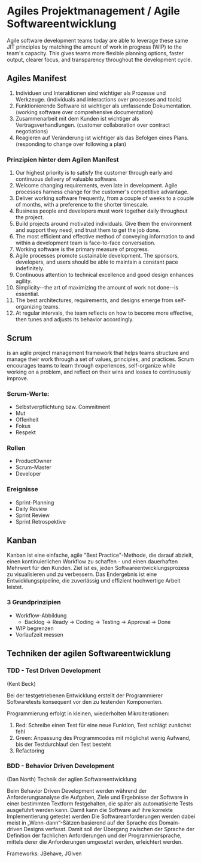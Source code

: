 # Agiles Projektmanagement / Agile Softwareentwicklung

Agile software development teams today are able to leverage these same JIT principles by matching the amount of work in progress (WIP) to the team's capacity. This gives teams more flexible planning options, faster output, clearer focus, and transparency throughout the development cycle.

## Agiles Manifest

1. Individuen und Interaktionen sind wichtiger als Prozesse und Werkzeuge. (individuals and interactions over processes and tools)
2. Funktionierende Software ist wichtiger als umfassende Dokumentation. (working software over comprehensive documentation)
3. Zusammenarbeit mit dem Kunden ist wichtiger als Vertragsverhandlungen. (customer collaboration over contract negotiations)
4. Reagieren auf Veränderung ist wichtiger als das Befolgen eines Plans. (responding to change over following a plan)

### Prinzipien hinter dem Agilen Manifest
1. Our highest priority is to satisfy the customer through early and continuous delivery of valuable software.
2. Welcome changing requirements, even late in development. Agile processes harness change for the customer's competitive advantage.
3. Deliver working software frequently, from a couple of weeks to a couple of months, with a preference to the shorter timescale.
4. Business people and developers must work together daily throughout the project.
5. Build projects around motivated individuals. Give them the environment and support they need, and trust them to get the job done.
6. The most efficient and effective method of conveying information to and within a development team is face-to-face conversation.
7. Working software is the primary measure of progress.
8. Agile processes promote sustainable development. The sponsors, developers, and users should be able to maintain a constant pace indefinitely.
9. Continuous attention to technical excellence and good design enhances agility.
10. Simplicity--the art of maximizing the amount of work not done--is essential.
11. The best architectures, requirements, and designs emerge from self-organizing teams.
12. At regular intervals, the team reflects on how to become more effective, then tunes and adjusts its behavior accordingly.


## Scrum
is an agile project management framework that helps teams structure and manage their work through a set of values, principles, and practices. 
Scrum encourages teams to learn through experiences, self-organize while working on a problem, and reflect on their wins and losses to continuously improve.

### Scrum-Werte:
* Selbstverpflichtung bzw. Commitment
* Mut
* Offenheit
* Fokus
* Respekt

### Rollen
* ProductOwner
* Scrum-Master
* Developer

### Ereignisse
* Sprint-Planning
* Daily Review
* Sprint Review
* Sprint Retrospektive

## Kanban
Kanban ist eine einfache, agile "Best Practice"-Methode, die darauf abzielt, einen kontinuierlichen Workflow
zu schaffen - und einen dauerhaften Mehrwert für den Kunden. Ziel ist es, jeden Softwareentwicklungsprozess
zu visualisieren und zu verbessern. Das Endergebnis ist eine Entwicklungspipeline, die zuverlässig und effizient hochwertige Arbeit leistet.

### 3 Grundprinzipien
* Workflow-Abbildung
    * Backlog -> Ready -> Coding -> Testing -> Approval -> Done
* WIP begrenzen
* Vorlaufzeit messen

## Techniken der agilen Softwareentwicklung

### TDD - Test Driven Development
(Kent Beck)

Bei der testgetriebenen Entwicklung erstellt der Programmierer Softwaretests konsequent vor den zu testenden Komponenten.

Programmierung erfolgt in kleinen, wiederholten Mikroiterationen:
1. Red: Schreibe einen Test für eine neue Funktion, Test schlägt zunächst fehl
2. Green: Anpassung des Programmcodes mit möglichst wenig Aufwand, bis der Testdurchlauf den Test besteht
3. Refactoring

### BDD - Behavior Driven Development
(Dan North)
Technik der agilen Softwareentwicklung

Beim Behavior Driven Development werden während der Anforderungsanalyse die Aufgaben, Ziele und Ergebnisse der Software in einer bestimmten Textform festgehalten, die später als automatisierte Tests ausgeführt werden kann. Damit kann die Software auf ihre korrekte Implementierung getestet werden
Die Softwareanforderungen werden dabei meist in „Wenn-dann“-Sätzen basierend auf der Sprache des Domain-driven Designs verfasst.
Damit soll der Übergang zwischen der Sprache der Definition der fachlichen Anforderungen und der Programmiersprache, mittels derer die Anforderungen umgesetzt werden, erleichtert werden.

Frameworks: JBehave, JGiven
